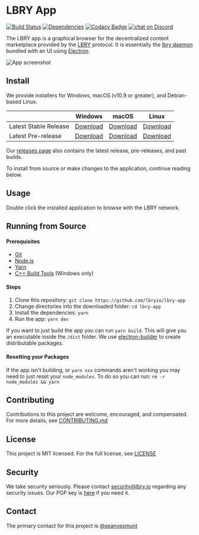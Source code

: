 # LBRY App

[![Build Status](https://travis-ci.org/lbryio/lbry-app.svg?branch=master)](https://travis-ci.org/lbryio/lbry-app)
[![Dependencies](https://david-dm.org/lbryio/lbry-app/status.svg)](https://david-dm.org/lbryio/lbry-app)
[![Codacy Badge](https://api.codacy.com/project/badge/Grade/78b627d4f5524792adc48719835e1523)](https://www.codacy.com/app/LBRY/lbry-app?utm_source=github.com&amp;utm_medium=referral&amp;utm_content=lbryio/lbry-app&amp;utm_campaign=Badge_Grade)
[![chat on Discord](https://img.shields.io/discord/362322208485277697.svg?logo=discord)](https://discord.gg/U5aRyN6)

The LBRY app is a graphical browser for the decentralized content marketplace provided by the
[LBRY](https://lbry.io) protocol. It is essentially the
[lbry daemon](https://github.com/lbryio/lbry) bundled with an UI using
[Electron](http://electron.atom.io/).

![App screenshot](https://lbry.io/img/lbry-ui.png)

## Install

We provide installers for Windows, macOS (v10.9 or greater), and Debian-based Linux.

|                       | Windows                                      | macOS                                        | Linux                                        |
| --------------------- | -------------------------------------------- | -------------------------------------------- | -------------------------------------------- |
| Latest Stable Release | [Download](https://lbry.io/get/lbry.exe)     | [Download](https://lbry.io/get/lbry.dmg)     | [Download](https://lbry.io/get/lbry.deb)     |
| Latest Pre-release     | [Download](https://lbry.io/get/lbry.pre.exe) | [Download](https://lbry.io/get/lbry.pre.dmg) | [Download](https://lbry.io/get/lbry.pre.deb) |

Our [releases page](https://github.com/lbryio/lbry-app/releases) also contains the latest
release, pre-releases, and past builds.

To install from source or make changes to the application, continue reading below.

## Usage
Double click the installed application to browse with the LBRY network.

## Running from Source

#### Prerequisites

* [Git](https://git-scm.com/downloads)
* [Node.js](https://nodejs.org/en/download/)
* [Yarn](https://yarnpkg.com/en/docs/install)
* [C++ Build Tools](https://github.com/felixrieseberg/windows-build-tools) (Windows only)

#### Steps

1. Clone this repository: `git clone https://github.com/lbryio/lbry-app`
2. Change directories into the downloaded folder: `cd lbry-app`
3. Install the dependencies: `yarn`
4. Run the app: `yarn dev`

If you want to just build the app you can run `yarn build`. This will give you an executable inside the `/dist` folder. We use [electron-builder](https://github.com/electron-userland/electron-builder) to create
distributable packages.

#### Resetting your Packages

If the app isn't building, or `yarn xxx` commands aren't working you may need to just reset your `node_modules`. To do so you can run: `rm -r node_modules && yarn`

## Contributing

Contributions to this project are welcome, encouraged, and compensated. For more details, see [CONTRIBUTING.md](CONTRIBUTING.md)

## License

This project is MIT licensed. For the full license, see [LICENSE](LICENSE)

## Security

We take security seriously. Please contact security@lbry.io regarding any security issues. Our PGP key is [here](https://keybase.io/lbry/key.asc) if you need it.

## Contact

The primary contact for this project is [@seanyesmunt](https://github.com/@seanyesmunt)
